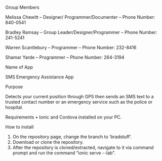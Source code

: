 Group Members

Melissa Chewitt – Designer/ Programmer/Documenter – Phone Number: 840-0541

Bradley Ramsay – Group Leader/Designer/Programmer – Phone Number: 241-5241

Warren Scantlebury – Programmer – Phone Number: 232-8416

Shamar Yarde – Programmer – Phone Number: 264-3194 

Name of App

SMS Emergency Assistance App

Purpose 

Detects your current position through GPS then sends an SMS text to a trusted contact number or an emergency service such as the police or hospital.

Requirements
•	Ionic and Cordova installed on your PC.

How to install

1.	On the repository page, change the branch to ‘bradstuff’.
2.	Download or clone the repository.
3.	After the repository is cloned/extracted, navigate to it via command prompt and run the command “ionic serve --lab”.

